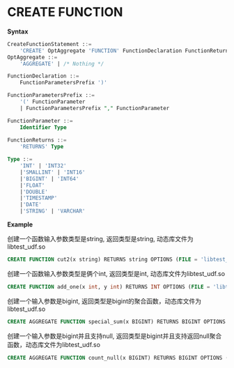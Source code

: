 # CREATE FUNCTION

**Syntax**

```sql
CreateFunctionStatement ::=
    'CREATE' OptAggregate 'FUNCTION' FunctionDeclaration FunctionReturns OptionsList
OptAggregate ::=
    'AGGREGATE' | /* Nothing */

FunctionDeclaration ::=
    FunctionParametersPrefix ')'

FunctionParametersPrefix ::=
    '(' FunctionParameter
    | FunctionParametersPrefix "," FunctionParameter

FunctionParameter ::=
    Identifier Type
    
FunctionReturns ::=
    'RETURNS' Type

Type ::=
    'INT' | 'INT32'
    |'SMALLINT' | 'INT16'
    |'BIGINT' | 'INT64'
    |'FLOAT'
    |'DOUBLE'
    |'TIMESTAMP'
    |'DATE'
    |'STRING' | 'VARCHAR'

```

**Example**

创建一个函数输入参数类型是string, 返回类型是string, 动态库文件为libtest_udf.so
```sql
CREATE FUNCTION cut2(x string) RETURNS string OPTIONS (FILE = 'libtest_udf.so');
```

创建一个函数输入参数类型是俩个int, 返回类型是int, 动态库文件为libtest_udf.so
```sql
CREATE FUNCTION add_one(x int, y int) RETURNS INT OPTIONS (FILE = 'libtest_udf.so');
```

创建一个输入参数是bigint, 返回类型是bigint的聚合函数，动态库文件为libtest_udf.so
```sql
CREATE AGGREGATE FUNCTION special_sum(x BIGINT) RETURNS BIGINT OPTIONS (FILE = 'libtest_udf.so');
```

创建一个输入参数是bigint并且支持null, 返回类型是bigint并且支持返回null聚合函数，动态库文件为libtest_udf.so
```sql
CREATE AGGREGATE FUNCTION count_null(x BIGINT) RETURNS BIGINT OPTIONS (FILE = 'libtest_udf.so', ARG_NULLABLE=true, RETURN_NULLABLE=true);
```